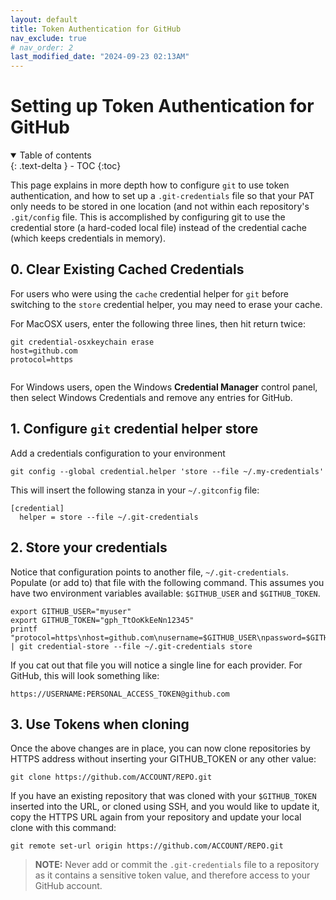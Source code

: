 ```yaml
---
layout: default
title: Token Authentication for GitHub
nav_exclude: true
# nav_order: 2
last_modified_date: "2024-09-23 02:13AM"
---
```


# Setting up Token Authentication for GitHub

<details open markdown="block">
  <summary>
    Table of contents
  </summary>
  {: .text-delta }
- TOC
{:toc}
</details>

This page explains in more depth how to configure `git` to use token authentication, and how to set up a `.git-credentials` file so that your PAT only needs to be stored in one location (and not within each repository's `.git/config` file. This is accomplished by configuring git to use the credential store (a hard-coded local file) instead of the credential cache (which keeps credentials in memory).

## 0. Clear Existing Cached Credentials

For users who were using the `cache` credential helper for `git` before switching to the `store`
credential helper, you may need to erase your cache.

For MacOSX users, enter the following three lines, then hit return twice:

```
git credential-osxkeychain erase
host=github.com
protocol=https


```

For Windows users, open the Windows **Credential Manager** control panel, then select Windows Credentials
and remove any entries for GitHub.


## 1. Configure `git` credential helper store

Add a credentials configuration to your environment

```
git config --global credential.helper 'store --file ~/.my-credentials'
```

This will insert the following stanza in your `~/.gitconfig` file:

```
[credential]
  helper = store --file ~/.git-credentials
```
    
## 2. Store your credentials

Notice that configuration points to another file, `~/.git-credentials`. Populate (or add to) that file with the following command. This assumes you have two environment variables available: `$GITHUB_USER` and `$GITHUB_TOKEN`.

```
export GITHUB_USER="myuser"
export GITHUB_TOKEN="gph_TtOoKkEeNn12345"
printf "protocol=https\nhost=github.com\nusername=$GITHUB_USER\npassword=$GITHUB_TOKEN" | git credential-store --file ~/.git-credentials store
```
    
If you cat out that file you will notice a single line for each provider. For GitHub, this will look something like:
    
```
https://USERNAME:PERSONAL_ACCESS_TOKEN@github.com
```

## 3. Use Tokens when cloning

Once the above changes are in place, you can now clone repositories by HTTPS address without inserting your GITHUB_TOKEN or any other value:

```
git clone https://github.com/ACCOUNT/REPO.git
```

If you have an existing repository that was cloned with your `$GITHUB_TOKEN` inserted into the URL, or cloned
using SSH, and you would like to update it, copy the HTTPS URL again from your repository and update your
local clone with this command:

```
git remote set-url origin https://github.com/ACCOUNT/REPO.git
```

> **NOTE:** Never add or commit the `.git-credentials` file to a repository as it contains a sensitive token value, and
> therefore access to your GitHub account.

